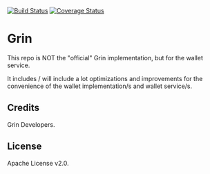 [![Build Status](https://img.shields.io/travis/gottstech/grin/master.svg)](https://travis-ci.org/gottstech/grin)
[![Coverage Status](https://img.shields.io/codecov/c/github/gottstech/grin/master.svg)](https://codecov.io/gh/gottstech/grin)

# Grin

This repo is NOT the "official" Grin implementation, but for the wallet service.

It includes / will include a lot optimizations and improvements for the convenience of the wallet implementation/s and wallet service/s.

## Credits

Grin Developers.

## License

Apache License v2.0.
